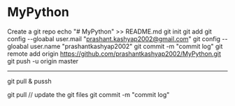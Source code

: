 # MyPython
Create a git repo
echo "# MyPython" >> README.md
git init
git add
git config --gloabal user.mail "prashant.kashyap2002@gmail.com"
git config --gloabal user.name "prashantkashyap2002"
git commit -m "commit log"
git remote add origin https://github.com/prashantkashyap2002/MyPython.git
git push -u origin master
**************************
git pull & pussh

git pull // update the git files
git commit -m "commit log"
